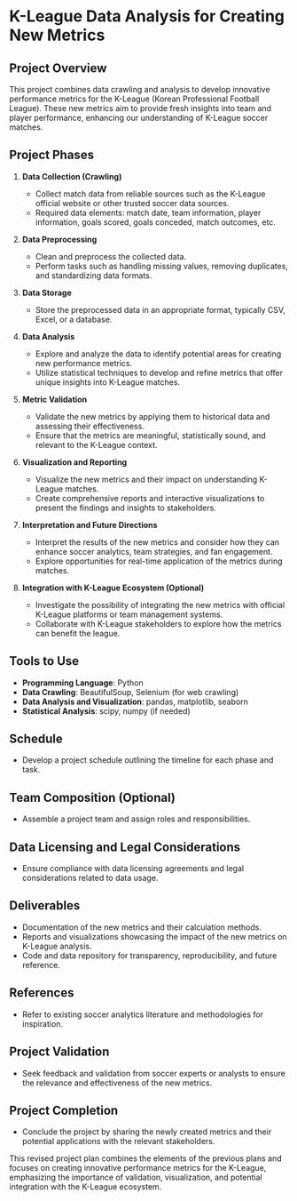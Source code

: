 # K-League Data Analysis for Creating New Metrics

## Project Overview

This project combines data crawling and analysis to develop innovative performance metrics for the K-League (Korean Professional Football League). These new metrics aim to provide fresh insights into team and player performance, enhancing our understanding of K-League soccer matches.

## Project Phases

1. **Data Collection (Crawling)**
    - Collect match data from reliable sources such as the K-League official website or other trusted soccer data sources.
    - Required data elements: match date, team information, player information, goals scored, goals conceded, match outcomes, etc.

2. **Data Preprocessing**
    - Clean and preprocess the collected data.
    - Perform tasks such as handling missing values, removing duplicates, and standardizing data formats.

3. **Data Storage**
    - Store the preprocessed data in an appropriate format, typically CSV, Excel, or a database.

4. **Data Analysis**
    - Explore and analyze the data to identify potential areas for creating new performance metrics.
    - Utilize statistical techniques to develop and refine metrics that offer unique insights into K-League matches.

5. **Metric Validation**
    - Validate the new metrics by applying them to historical data and assessing their effectiveness.
    - Ensure that the metrics are meaningful, statistically sound, and relevant to the K-League context.

6. **Visualization and Reporting**
    - Visualize the new metrics and their impact on understanding K-League matches.
    - Create comprehensive reports and interactive visualizations to present the findings and insights to stakeholders.

7. **Interpretation and Future Directions**
    - Interpret the results of the new metrics and consider how they can enhance soccer analytics, team strategies, and fan engagement.
    - Explore opportunities for real-time application of the metrics during matches.

8. **Integration with K-League Ecosystem (Optional)**
    - Investigate the possibility of integrating the new metrics with official K-League platforms or team management systems.
    - Collaborate with K-League stakeholders to explore how the metrics can benefit the league.

## Tools to Use

- **Programming Language**: Python
- **Data Crawling**: BeautifulSoup, Selenium (for web crawling)
- **Data Analysis and Visualization**: pandas, matplotlib, seaborn
- **Statistical Analysis**: scipy, numpy (if needed)

## Schedule

- Develop a project schedule outlining the timeline for each phase and task.

## Team Composition (Optional)

- Assemble a project team and assign roles and responsibilities.

## Data Licensing and Legal Considerations

- Ensure compliance with data licensing agreements and legal considerations related to data usage.

## Deliverables

- Documentation of the new metrics and their calculation methods.
- Reports and visualizations showcasing the impact of the new metrics on K-League analysis.
- Code and data repository for transparency, reproducibility, and future reference.

## References

- Refer to existing soccer analytics literature and methodologies for inspiration.

## Project Validation

- Seek feedback and validation from soccer experts or analysts to ensure the relevance and effectiveness of the new metrics.

## Project Completion

- Conclude the project by sharing the newly created metrics and their potential applications with the relevant stakeholders.
  
This revised project plan combines the elements of the previous plans and focuses on creating innovative performance metrics for the K-League, emphasizing the importance of validation, visualization, and potential integration with the K-League ecosystem.
